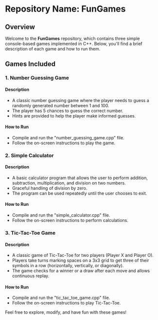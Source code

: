 # Repository Name: FunGames

## Overview

Welcome to the **FunGames** repository, which contains three simple console-based games implemented in C++. Below, you'll find a brief description of each game and how to run them.

## Games Included

### 1. Number Guessing Game

#### Description
- A classic number guessing game where the player needs to guess a randomly generated number between 1 and 100.
- The player has 5 chances to guess the correct number.
- Hints are provided to help the player make informed guesses.

#### How to Run
- Compile and run the "number_guessing_game.cpp" file.
- Follow the on-screen instructions to play the game.

### 2. Simple Calculator

#### Description
- A basic calculator program that allows the user to perform addition, subtraction, multiplication, and division on two numbers.
- Graceful handling of division by zero.
- The program can be used repeatedly until the user chooses to exit.

#### How to Run
- Compile and run the "simple_calculator.cpp" file.
- Follow the on-screen instructions to perform calculations.

### 3. Tic-Tac-Toe Game

#### Description
- A classic game of Tic-Tac-Toe for two players (Player X and Player O).
- Players take turns marking spaces on a 3x3 grid to get three of their symbols in a row (horizontally, vertically, or diagonally).
- The game checks for a winner or a draw after each move and allows continuous replay.

#### How to Run
- Compile and run the "tic_tac_toe_game.cpp" file.
- Follow the on-screen instructions to play Tic-Tac-Toe.


Feel free to explore, modify, and have fun with these games!
